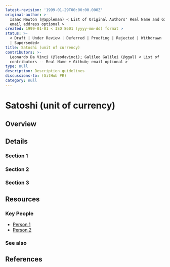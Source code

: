 ```yaml
---
latest-revision: '1999-01-29T00:00:00.000Z'
original-author: >-
  Isaac Newton (@appleman) < List of Original Authors' Real Name and Github;
  email address optional >
created: 1999-01-01 < ISO 8601 (yyyy-mm-dd) format >
status: >-
  < Draft | Under Review | Deferred | Proofing | Rejected | Withdrawn | Accepted
  | Superseded>
title: Satoshi (unit of currency)
contributors: >-
  Leonardo Da Vinci (@leodavinci); Galileo Galilei (@ggal) < List of
  contributors -- Real Name + Github; email optional >
type: null
description: Description guidelines
discussions-to: (GitHub PR)
category: null
---
```


# Satoshi \(unit of currency\)

## Overview

## Details

### Section 1

### Section 2

### Section 3

## Resources

### Key People

* [Person 1](satoshi-unit-of-currency.md)
* [Person 2](satoshi-unit-of-currency.md)

### See also

## References

